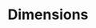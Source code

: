 ---
bigquery: https://console.cloud.google.com/bigquery?p=covid-19-dimensions-ai&page=table&d=data&t=publications
contributors: Digital Science, https://www.digital-science.com/
cost: Free for personal, non-commercial use.
description: Dimensions contains more than 100 million publications, ranging from
  articles published in scholarly journals, books and book chapters, to preprints
  and conference proceedings. All publications are contextualized with linked data
  sets, funding, publications, patents, clinical trials, and policy documents. You
  can also view associated categories, funders, institutions, and researcher profiles.
documentation: https://docs.dimensions.ai/bigquery/index.html
last_edit: Mon, 04 Apr 2022 19:04:00 GMT
location: https://www.dimensions.ai/products/free/
maintained_by: Digital Science, https://www.digital-science.com/
schema_fields: '[''granted_year'', ''mesh_headings'', ''metrics'', ''date_inserted'',
  ''clinical_trial_ids'', ''language'', ''open_access_categories'', ''conditions'',
  ''address'', ''funding_gbp'', ''category_icrp_cso'', ''investigators'', ''jurisdiction'',
  ''links'', ''assignee_orgs'', ''citations_count'', ''proceedings_title'', ''publication_year'',
  ''cpc'', ''id'', ''resulting_publication_ids'', ''volume'', ''reference_ids'', ''types'',
  ''original_assignee'', ''start_date'', ''publication_ids'', ''granted_date'', ''funder_org_state_codes'',
  ''category_rcdc'', ''journal'', ''mesh_terms'', ''created_date'', ''start_year'',
  ''funding_details'', ''labels'', ''category_sdg'', ''name'', ''funding_cad'', ''family_members_ids'',
  ''year'', ''abstract'', ''funding_eur'', ''funding_jpy'', ''cited_by_ids'', ''doi'',
  ''research_orgs'', ''issue'', ''category_for'', ''date_print'', ''brief_title'',
  ''concepts'', ''funding_amount'', ''researcher_ids'', ''original_abstract'', ''status'',
  ''date_online'', ''publication_date'', ''funder_org_countries'', ''funder_countries'',
  ''current_assignee_countries'', ''priority_year'', ''date_imported_gbq'', ''established'',
  ''funder_org'', ''original_assignee_orgs'', ''assignee_countries'', ''phase'', ''current_assignee_orgs'',
  ''research_org_country_names'', ''external_ids'', ''interventions'', ''categories'',
  ''associated_publication_id'', ''acknowledgements'', ''citation_string'', ''acronyms'',
  ''date_normal'', ''grant_number'', ''altmetrics'', ''description'', ''repository_url'',
  ''research_org_countries'', ''resulting_publication_doi'', ''conference'', ''priority_date'',
  ''authors'', ''book_series_title'', ''active_years'', ''associated_publication_pmid'',
  ''gender'', ''embargo_date'', ''acronym'', ''category_icrp_ct'', ''research_org_city_names'',
  ''date'', ''research_org_state_names'', ''license'', ''repository_name'', ''expiration_date'',
  ''journal_lists'', ''isbn'', ''inventor_names'', ''application_number'', ''foa_number'',
  ''book_title'', ''citations'', ''eisbn'', ''pmid'', ''end_date'', ''funding_nzd'',
  ''filing_status'', ''filing_year'', ''funding_chf'', ''email_address'', ''linkout'',
  ''associated_grant_ids'', ''aliases'', ''registry'', ''subtitles'', ''title'', ''patent_ids'',
  ''funder_org_acronyms'', ''category_hrcs_rac'', ''pages'', ''category_hra'', ''funder_orgs'',
  ''category_hrcs_hc'', ''family_id'', ''research_org_state_codes'', ''category_bra'',
  ''original_assignee_countries'', ''source_id'', ''category_uoa'', ''wikipedia_url'',
  ''date_modified'', ''legal_events'', ''expiration_year'', ''end_year'', ''funding_cny'',
  ''relationships'', ''research_org_cities'', ''organisation_details'', ''original_title'',
  ''funder_org_cities'', ''associated_publication_arxiv_id'', ''funding_aud'', ''family_count'',
  ''funding_usd'', ''legal_status'', ''open_access_categories_v2'', ''parent_id'',
  ''funding_currency'', ''repository_id'', ''ipcr'', ''publisher'', ''supporting_grant_ids'',
  ''associated_publication_doi'', ''kind'', ''editors'', ''type'', ''arxiv_id'', ''current_assignee'',
  ''pmcid'', ''filing_date'']'
shortname: dimensions
tags:
- scholarly literature
- patents
- funding
- clinical trials
- academic profiles
terms_of_use: 'Use of both the Dimensions COVID-19 dataset and full Dimensions dataset
  are subject to the Dimensions Terms of use: https://www.dimensions.ai/policies-terms-legal '
title: Dimensions
uuid: dcff88bd-fe6b-4fdb-8159-809bf9d7bc1c
---